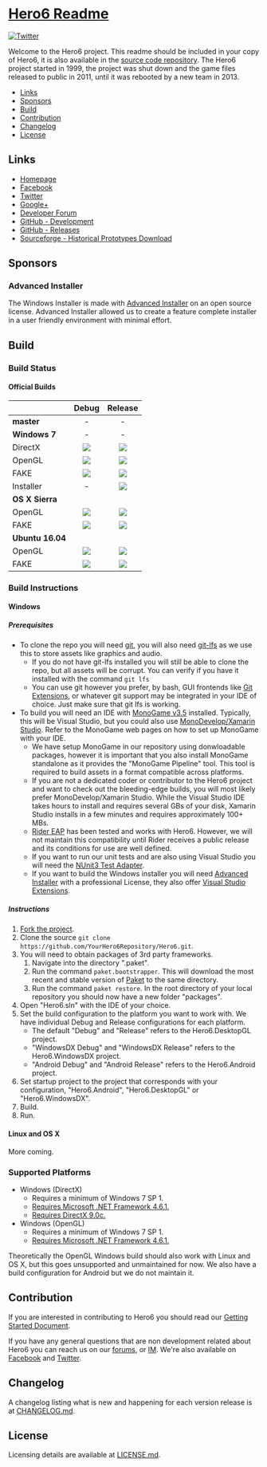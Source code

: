 # [Hero6 Readme](https://github.com/LateStartStudio/Hero6/blob/master/README.md)
[![Twitter](https://img.shields.io/twitter/url/https/twitter.com/fold_left.svg?style=social&label=Follow%20%40Hero6)](https://twitter.com/Hero6)

Welcome to the Hero6 project. This readme should be included in your copy of Hero6, it is also available in the [source code repository](https://github.com/LateStartStudio/Hero6). The Hero6 project started in 1999, the project was shut down and the game files released to public in 2011, until it was rebooted by a new team in 2013.

* [Links](https://github.com/LateStartStudio/Hero6/blob/master/README.md#links)
* [Sponsors](https://github.com/LateStartStudio/Hero6/blob/master/README.md#sponsors)
* [Build](https://github.com/LateStartStudio/Hero6#build)
* [Contribution](https://github.com/LateStartStudio/Hero6#contribution)
* [Changelog](https://github.com/LateStartStudio/Hero6/blob/master/README.md#changelog)
* [License](https://github.com/LateStartStudio/Hero6/blob/master/README.md#license)

## Links
* [Homepage](http://www.hero6.org/)
* [Facebook](https://www.facebook.com/hero6)
* [Twitter](https://twitter.com/LateStartStudio)
* [Google+](https://plus.google.com/113761218770982404275/posts)
* [Developer Forum](http://hero6.org/forum/index.php?sid=14b99a3ea3beb965dae84d1ce6dd50d8)
* [GitHub - Development](https://github.com/LateStartStudio/Hero6)
* [GitHub - Releases](https://github.com/LateStartStudio/Hero6/releases)
* [Sourceforge - Historical Prototypes Download](http://sourceforge.net/projects/hero6/)

## Sponsors

### Advanced Installer
The Windows Installer is made with [Advanced Installer](http://www.advancedinstaller.com/) on an open source license. Advanced Installer allowed us to create a feature complete installer in a user friendly environment with minimal effort.

## Build

### Build Status

#### Official Builds
||Debug|Release|
|:---|:---:|:---:|
|**master**| - | - |
|**Windows 7**| - | - |
|DirectX|![](http://build.hero6.org/app/rest/builds/buildType:(id:Hero6_DebugBuildWindowsDX)/statusIcon)|![](http://build.hero6.org/app/rest/builds/buildType:(id:Hero6_Windows_DesktopGLDebug)/statusIcon)|
|OpenGL|![](http://build.hero6.org/app/rest/builds/buildType:(id:Hero6_DebugBuildWindowsDX)/statusIcon)|![](http://build.hero6.org/app/rest/builds/buildType:(id:Hero6_DesktopGL)/statusIcon)|
|FAKE|![](http://build.hero6.org/app/rest/builds/buildType:(id:Hero6_Windows_Fake)/statusIcon)|![](http://build.hero6.org/app/rest/builds/buildType:(id:Hero6_Windows_Fake)/statusIcon)|
|Installer|-|![](http://build.hero6.org/app/rest/builds/buildType:(id:Hero6_Windows_Installer)/statusIcon)|
|**OS X Sierra**|
|OpenGL|![](http://build.hero6.org/app/rest/builds/buildType:(id:Hero6_MacOS_DesktopGLDebug)/statusIcon)|![](http://build.hero6.org/app/rest/builds/buildType:(id:Hero6_ReleaseBuildDesktopGLMacX86)/statusIcon)|
|FAKE|![](http://build.hero6.org/app/rest/builds/buildType:(id:Hero6_MacOS_Fake)/statusIcon)|![](http://build.hero6.org/app/rest/builds/buildType:(id:Hero6_MacOS_Fake)/statusIcon)|
|**Ubuntu 16.04**|
|OpenGL|![](http://build.hero6.org/app/rest/builds/buildType:(id:Hero6_Ubuntu_DesktopGLDebug)/statusIcon)|![](http://build.hero6.org/app/rest/builds/buildType:(id:Hero6_ReleaseBuildDesktopGLLinux)/statusIcon)|
|FAKE|![](http://build.hero6.org/app/rest/builds/buildType:(id:Hero6_Ubuntu_Fake)/statusIcon)|![](http://build.hero6.org/app/rest/builds/buildType:(id:Hero6_Ubuntu_Fake)/statusIcon)|

### Build Instructions
#### Windows
##### Prerequisites

* To clone the repo you will need [git](https://git-for-windows.github.io/), you will also need [git-lfs](https://git-lfs.github.com/) as we use this to store assets like graphics and audio.
  * If you do not have git-lfs installed you will still be able to clone the repo, but all assets will be corrupt. You can verify if you have it installed with the command `git lfs`
  * You can use git however you prefer, by bash, GUI frontends like [Git Extensions](https://gitextensions.github.io/), or whatever git support may be integrated in your IDE of choice. Just make sure that git lfs is working.
* To build you will need an IDE with [MonoGame v3.5](http://www.monogame.net/2016/03/17/monogame-3-5/) installed. Typically, this will be Visual Studio, but you could also use [MonoDevelop/Xamarin Studio](http://www.monodevelop.com/download/). Refer to the MonoGame web pages on how to set up MonoGame with your IDE.
  * We have setup MonoGame in our repository using donwloadable packages, however it is important that you also install MonoGame standalone as it provides the "MonoGame Pipeline" tool.  This tool is required to build assets in a format compatible across platforms.
  * If you are not a dedicated coder or contributor to the Hero6 project and want to check out the bleeding-edge builds, you will most likely prefer MonoDevelop/Xamarin Studio. While the Visual Studio IDE takes hours to install and requires several GBs of your disk, Xamarin Studio installs in a few minutes and requires approximately 100+ MBs.
  * [Rider EAP](https://www.jetbrains.com/rider/) has been tested and works with Hero6. However, we will not maintain this compatibility until Rider receives a public release and its conditions for use are well defined.
  * If you want to run our unit tests and are also using Visual Studio you will need the [NUnit3 Test Adapter](https://visualstudiogallery.msdn.microsoft.com/0da0f6bd-9bb6-4ae3-87a8-537788622f2d).
  * If you want to build the Windows installer you will need [Advanced Installer](http://www.advancedinstaller.com/) with a professional License, they also offer [Visual Studio Extensions](http://www.advancedinstaller.com/visual-studio-extension.html).

##### Instructions

1. [Fork the project](https://github.com/LateStartStudio/Hero6).
2. Clone the source `git clone https://github.com/YourHero6Repository/Hero6.git`.
3. You will need to obtain packages of 3rd party frameworks.
   1. Navigate into the directory ".paket".
   2. Run the command `paket.bootstrapper`. This will download the most recent and stable version of [Paket](https://fsprojects.github.io/Paket/index.html) to the same directory.
   3. Run the command `paket restore`. In the root directory of your local repository you should now have a new folder "packages".
4. Open "Hero6.sln" with the IDE of your choice.
5. Set the build configuration to the platform you want to work with. We have individual Debug and Release configurations for each platform.
   * The default "Debug" and "Release" refers to the Hero6.DesktopGL project.
   * "WindowsDX Debug" and "WindowsDX Release" refers to the Hero6.WindowsDX project.
   * "Android Debug" and "Android Release" refers to the Hero6.Android project.
6. Set startup project to the project that corresponds with your configuration, "Hero6.Android", "Hero6.DesktopGL" or "Hero6.WindowsDX".
7. Build.
8. Run.

#### Linux and OS X
More coming.

### Supported Platforms
* Windows (DirectX)
  * Requires a minimum of Windows 7 SP 1.
  * [Requires Microsoft .NET Framework 4.6.1.](https://www.microsoft.com/en-us/download/details.aspx?id=49981)
  * [Requires DirectX 9.0c.](https://www.microsoft.com/en-us/download/details.aspx?id=34429)
* Windows (OpenGL)
  * Requires a minimum of Windows 7 SP 1.
  * [Requires Microsoft .NET Framework 4.6.1.](https://www.microsoft.com/en-us/download/details.aspx?id=49981)

Theoretically the OpenGL Windows build should also work with Linux and OS X, but this goes unsupported and unmaintained for now. We also have a build configuration for Android but we do not maintain it.

## Contribution
If you are interested in contributing to Hero6 you should read our [Getting Started Document](https://drive.google.com/open?id=1glcmjqohm6e8lwjn6kgaWHrZowU0g89HtWpyoIWlvSg).

If you have any general questions that are non development related about Hero6 you can reach us on our [forums](http://www.hero6.org/forum/), or [IM](http://www.hero6.org/?page_id=84). We're also available on [Facebook](https://www.facebook.com/hero6) and [Twitter](https://twitter.com/LateStartStudio).

## Changelog
A changelog listing what is new and happening for each version release is at [CHANGELOG.md](https://github.com/LateStartStudio/Hero6/blob/master/docs/CHANGELOG.md).

## License
Licensing details are available at [LICENSE.md](https://github.com/LateStartStudio/Hero6/blob/master/docs/LICENSE.md).
